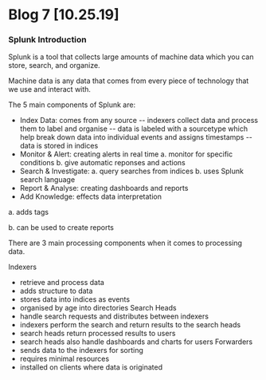 # Blog 7 [10.25.19]

### Splunk Introduction

Splunk is a tool that collects large amounts of machine data which you can store, search, and organize.

Machine data is any data that comes from every piece of technology that we use and interact with.

The 5 main components of Splunk are:
- Index Data: comes from any source
-- indexers collect data and process them to label and organise
-- data is labeled with a sourcetype which help break down data into individual events and assigns timestamps
-- data is stored in indices 
- Monitor & Alert: creating alerts in real time
a. monitor for specific conditions
b. give automatic reponses and actions
- Search & Investigate:
a. query searches from indices
b. uses Splunk search language
- Report & Analyse: creating dashboards and reports
- Add Knowledge: effects data interpretation

a. adds tags

b. can be used to create reports

There are 3 main processing components when it comes to processing data.

Indexers
- retrieve and process data
- adds structure to data
- stores data into indices as events
- organised by age into directories
Search Heads
- handle search requests and distributes between indexers 
- indexers perform the search and return results to the search heads
- search heads return processed results to users
- search heads also handle dashboards and charts for users
Forwarders
- sends data to the indexers for sorting
- requires minimal resources
- installed on clients where data is originated
